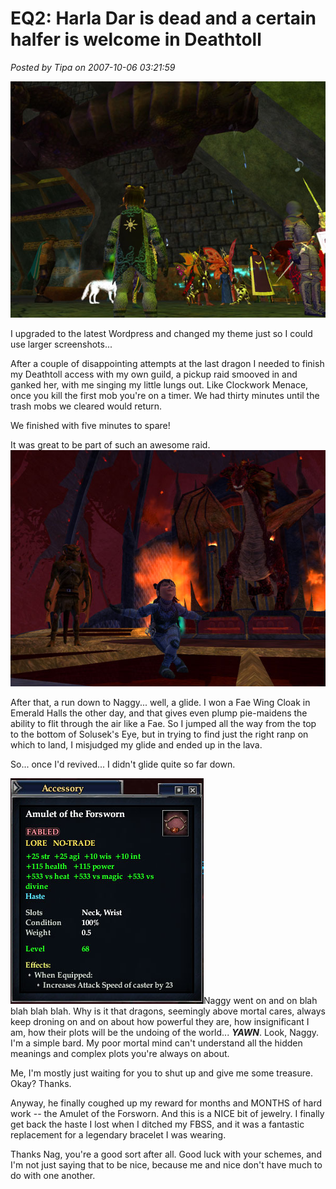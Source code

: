 # EQ2: Harla Dar is dead and a certain halfer is welcome in Deathtoll

*Posted by Tipa on 2007-10-06 03:21:59*


![](../../../uploads/2007/10/harladar.jpg)


I upgraded to the latest Wordpress and changed my theme just so I could use larger screenshots...

After a couple of disappointing attempts at the last dragon I needed to finish my Deathtoll access with my own guild, a pickup raid smooved in and ganked her, with me singing my little lungs out. Like Clockwork Menace, once you kill the first mob you're on a timer. We had thirty minutes until the trash mobs we cleared would return.

We finished with five minutes to spare!

It was great to be part of such an awesome raid.
![](../../../uploads/2007/10/arbiter.jpg)


After that, a run down to Naggy... well, a glide. I won a Fae Wing Cloak in Emerald Halls the other day, and that gives even plump pie-maidens the ability to flit through the air like a Fae. So I jumped all the way from the top to the bottom of Solusek's Eye, but in trying to find just the right ranp on which to land, I misjudged my glide and ended up in the lava.

So... once I'd revived... I didn't glide quite so far down.

![](../../../uploads/2007/10/amulet.jpg)Naggy went on and on blah blah blah blah. Why is it that dragons, seemingly above mortal cares, always keep droning on and on about how powerful they are, how insignificant I am, how their plots will be the undoing of the world... ***YAWN***. Look, Naggy. I'm a simple bard. My poor mortal mind can't understand all the hidden meanings and complex plots you're always on about.

Me, I'm mostly just waiting for you to shut up and give me some treasure. Okay? Thanks.

Anyway, he finally coughed up my reward for months and MONTHS of hard work -- the Amulet of the Forsworn. And this is a NICE bit of jewelry. I finally get back the haste I lost when I ditched my FBSS, and it was a fantastic replacement for a legendary bracelet I was wearing.

Thanks Nag, you're a good sort after all. Good luck with your schemes, and I'm not just saying that to be nice, because me and nice don't have much to do with one another.
